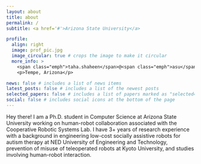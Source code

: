 ```yaml
---
layout: about
title: about
permalink: /
subtitle: <a href='#'>Arizona State University</a>

profile:
  align: right
  image: prof_pic.jpg
  image_circular: true # crops the image to make it circular
  more_info: >
    <span class="emph">taha.shaheen</span>@<span class="emph">asu</span>.<span class="emph">edu</span>
    <p>Tempe, Arizona</p>

news: false # includes a list of news items
latest_posts: false # includes a list of the newest posts
selected_papers: false # includes a list of papers marked as "selected={true}"
social: false # includes social icons at the bottom of the page
---
```


Hey there! I am a Ph.D. student in Computer Science at Arizona State University working on human-robot collaboration associated with the Cooperative Robotic Systems Lab. I have 3+ years of research experience with a background in engineering low-cost socially assistive robots for autism therapy at NED University of Engineering and Technology, prevention of misuse of teleoperated robots at Kyoto University, and studies involving human-robot interaction.

<!-- Write your biography here. Tell the world about yourself. Link to your favorite [subreddit](http://reddit.com). You can put a picture in, too. The code is already in, just name your picture `prof_pic.jpg` and put it in the `img/` folder.

Put your address / P.O. box / other info right below your picture. You can also disable any of these elements by editing `profile` property of the YAML header of your `_pages/about.md`. Edit `_bibliography/papers.bib` and Jekyll will render your [publications page](/al-folio/publications/) automatically.

Link to your social media connections, too. This theme is set up to use [Font Awesome icons](https://fontawesome.com/) and [Academicons](https://jpswalsh.github.io/academicons/), like the ones below. Add your Facebook, Twitter, LinkedIn, Google Scholar, or just disable all of them. -->
